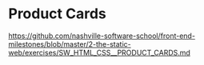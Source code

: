 # Product Cards

https://github.com/nashville-software-school/front-end-milestones/blob/master/2-the-static-web/exercises/SW_HTML_CSS__PRODUCT_CARDS.md